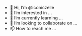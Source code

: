 - 👋 Hi, I’m @iconiczelle
- 👀 I’m interested in ...
- 🌱 I’m currently learning ...
- 💞️ I’m looking to collaborate on ...
- 📫 How to reach me ...

<!---
iconiczelle/iconiczelle is a ✨ special ✨ repository because its `README.md` (this file) appears on your GitHub profile.
You can click the Preview link to take a look at your changes.
--->
